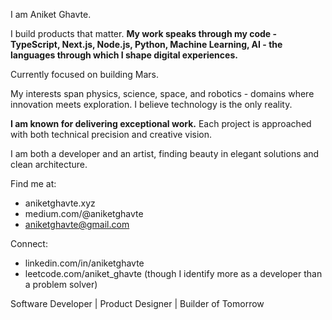 I am Aniket Ghavte.

I build products that matter. **My work speaks through my code - TypeScript, Next.js, Node.js, Python, Machine Learning, AI - the languages through which I shape digital experiences.**

Currently focused on building Mars.

My interests span physics, science, space, and robotics - domains where innovation meets exploration. I believe technology is the only reality.

**I am known for delivering exceptional work.** Each project is approached with both technical precision and creative vision.

I am both a developer and an artist, finding beauty in elegant solutions and clean architecture.

Find me at:
- aniketghavte.xyz
- medium.com/@aniketghavte
- aniketghavte@gmail.com

Connect:
- linkedin.com/in/aniketghavte
- leetcode.com/aniket_ghavte (though I identify more as a developer than a problem solver)

Software Developer | Product Designer | Builder of Tomorrow
